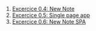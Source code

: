 1. [Excercice 0.4: New Note](4_new_note.md)
2. [Excercice 0.5: Single page app](5_single_page_app.md)
3. [Excercice 0.6: New Note SPA](6_new_note_spa.md)
